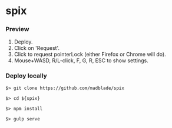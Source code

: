 # spix

### Preview

1. Deploy.
2. Click on 'Request'.
3. Click to request pointerLock (either Firefox or Chrome will do).
4. Mouse+WASD, R/L-click, F, G, R, ESC to show settings.

### Deploy locally

`$> git clone https://github.com/madblade/spix`

`$> cd ${spix}`

`$> npm install`

`$> gulp serve`
